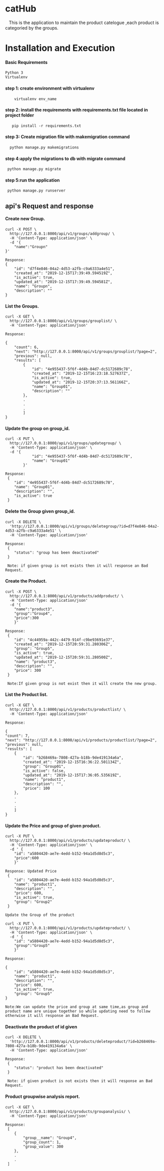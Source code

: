 # catHub
&nbsp;&nbsp;&nbsp;This is the application to maintain the product catelogue ,each product is categoried by the groups.

# Installation and Execution
#### Basic Requirements

	Python 3
	Virtualenv

#### step 1: create environment with virtualenv
		virtualenv env_name

#### step 2: install the requirements with requirements.txt file located in project folder

       pip install -r requirements.txt
       
#### step 3: Create migration file with makemigration command

      python manage.py makemigrations

#### step 4:apply the migrations to db with migrate command
    
     python manage.py migrate
     
#### step 5:run the application

     python manage.py runserver
 
## api's Request and response
#### Create new Group. 

	curl -X POST \
	  http://127.0.0.1:8000/api/v1/groups/addgroup/ \
	  -H 'Content-Type: application/json' \
	  -d '{
		"name":"Groupn"
	}'

	Response:
	{
	    "id": "d7f4e846-04a2-4d53-a2fb-c9a6333a4e51",
	    "created_at": "2019-12-15T17:39:49.594519Z",
	    "is_active": true,
	    "updated_at": "2019-12-15T17:39:49.594581Z",
	    "name": "Groupn",
	    "description": ""
	}

#### List the Groups.

	curl -X GET \
	  http://127.0.0.1:8000/api/v1/groups/grouplist/ \
	  -H 'Content-Type: application/json'

	Response:

	{
	    "count": 6,
	    "next": "http://127.0.0.1:8000/api/v1/groups/grouplist/?page=2",
	    "previous": null,
	    "results": [
	        {
	            "id": "4e955437-5f6f-4d4b-84d7-dc5172689c78",
	            "created_at": "2019-12-15T16:23:18.527637Z",
	            "is_active": true,
	            "updated_at": "2019-12-15T20:37:13.561166Z",
	            "name": "Group01",
	            "description": ""
	        },
	        .
	        .
	        .
	        ]
	}

#### Update the group on group_id.

	curl -X PUT \
	  http://127.0.0.1:8000/api/v1/groups/updategroup/ \
	  -H 'Content-Type: application/json' \
	  -d '{
	            "id": "4e955437-5f6f-4d4b-84d7-dc5172689c78",
	            "name": "Group01"
	        }'

	Response:
	 {
	    "id": "4e955437-5f6f-4d4b-84d7-dc5172689c78",
	    "name": "Group01",
	    "description": "",
	    "is_active": true
	 }

#### Delete the Group given group_id.

	curl -X DELETE \
	  'http://127.0.0.1:8000/api/v1/groups/deletegroup/?id=d7f4e846-04a2-4d53-a2fb-c9a6333a4e51' \
	  -H 'Content-Type: application/json'

	Response:
	 {
    	"status": "group has been deactivated"
	 }

	 Note: if given group is not exists then it will response an Bad Request.

#### Create the Product.

	curl -X POST \
	  http://127.0.0.1:8000/api/v1/products/addproduct/ \
	  -H 'Content-Type: application/json'
	  -d '{
		"name":"product3",
		"group":"Group4",
		"price":300
		}'

	Response:
	 {
	    "id": "4c44959a-442c-4479-914f-c9be93691e37",
	    "created_at": "2019-12-15T20:59:31.280306Z",
	    "group": "Group5",
	    "is_active": true,
	    "updated_at": "2019-12-15T20:59:31.280500Z",
	    "name": "product3",
	    "description": "",
	    "price": 300
	 }

	 Note:If given group is not exist then it will create the new group.

#### List the Product list.
	
	curl -X GET \
	  http://127.0.0.1:8000/api/v1/products/productlist/ \
	  -H 'Content-Type: application/json' 

	Response:

	{
    "count": 7,
    "next": "http://127.0.0.1:8000/api/v1/products/productlist/?page=2",
    "previous": null,
    "results": [
        {
            "id": "b268469a-7808-427a-b18b-9de419134a6a",
            "created_at": "2019-12-15T16:36:22.501134Z",
            "group": "Group01",
            "is_active": false,
            "updated_at": "2019-12-15T17:36:05.535619Z",
            "name": "product1",
            "description": "",
            "price": 100
        },
        .
        .
        .
    	]
    }

#### Update the Price and group of given product.

	curl -X PUT \
	  http://127.0.0.1:8000/api/v1/products/updateproduct/ \
	  -H 'Content-Type: application/json' \
	  -d ' {
	    "id": "a5804420-ae7e-4edd-b152-94a1d5d8d5c3",
		"price":600
		}'

	Response: Updated Price
	 {
	    "id": "a5804420-ae7e-4edd-b152-94a1d5d8d5c3",
	    "name": "product1",
	    "description": "",
	    "price": 600,
	    "is_active": true,
	    "group": "Group2"
	 }

	Update the Group of the product

	curl -X PUT \
	  http://127.0.0.1:8000/api/v1/products/updateproduct/ \
	  -H 'Content-Type: application/json' \
	  -d ' {
	    "id": "a5804420-ae7e-4edd-b152-94a1d5d8d5c3",
		"group":"Group5"
		}'

	Response:

	{
	    "id": "a5804420-ae7e-4edd-b152-94a1d5d8d5c3",
	    "name": "product1",
	    "description": "",
	    "price": 600,
	    "is_active": true,
	    "group": "Group5"
	}

	Note:We can update the price and group at same time,as group and product name are unique together so while updating need to follow otherwise it will response an Bad Request.

#### Deactivate the product of id given

	curl -X DELETE \
	  'http://127.0.0.1:8000/api/v1/products/deleteproduct/?id=b268469a-7808-427a-b18b-9de419134a6a' \
	  -H 'Content-Type: application/json'

	Response:
	 {
    	"status": "product has been deactivated"
	 }

	 Note: if given product is not exists then it will response an Bad Request.

#### Product groupwise analysis report.

	curl -X GET \
	  http://127.0.0.1:8000/api/v1/products/groupanalysis/ \
	  -H 'Content-Type: application/json'

	Response:
	 [
	    {
	        "group__name": "Group4",
	        "group_count": 1,
	        "group_value": 300
	    },
	    .
	    .
     ]
